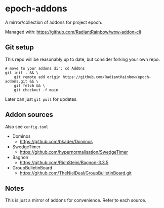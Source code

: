 # epoch-addons

A mirror/collection of addons for project epoch.

Managed with: https://github.com/RadiantRainbow/wow-addon-cli

## Git setup

This repo will be reasonably up to date, but consider forking your own repo.

```
# move to your addons dir: cd AddOns
git init . && \
    git remote add origin https://github.com/RadiantRainbow/epoch-addons.git && \
    git fetch && \
    git checkout -f main
```

Later can just `git pull` for updates.

## Addon sources

Also see `config.toml`

- Dominos
    - https://github.com/bkader/Dominos
- SwedgeTimer
    - https://github.com/hypernormalisation/SwedgeTimer
- Bagnon
    - https://github.com/RichSteini/Bagnon-3.3.5
- GroupBulletinBoard
    - https://github.com/TheNielDeal/GroupBulletinBoard.git

## Notes

This is just a mirror of addons for convenience. Refer to each source.
